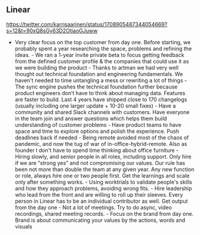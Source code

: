 
## Linear

https://twitter.com/karrisaarinen/status/1708905487344054669?s=12&t=90xQ8sGy63D2OtiaoGJuww

- Very clear focus on the top customer from day one. Before starting, we probably spent a year researching the space, problems and refining the ideas. - We ran a 1-year invite private beta to focus getting feedback from the defined customer profile & the companies that could use it as we were building the product - Thanks to artman we had very well thought out technical foundation and engineering fundamentals. We haven't needed to time untangling a mess or rewriting a lot of things - The sync engine pushes the technical foundation further because product engineers don’t have to think about managing data. Features are faster to build. Last 4 years have shipped close to 170 changelogs (usually including one larger update + 10-20 small fixes) - Have a community and shared Slack channels with customers. Have everyone in the team join and answer questions which helps them build understanding of customer problems - Have product teams to have space and time to explore options and polish the experience. Push deadlines back if needed - Being remote avoided most of the chaos of pandemic, and now the tug of war of in-office-hybrid-remote. Also as founder I don't have to spend time thinking about office furniture - Hiring slowly, and senior people in all roles, including support. Only hire if we are “strong yes” and not compromising our values. Our rule has been not more than double the team at any given year. Any new function or role, always hire one or two people first. Get the learnings and scale only after something works. - Using worktrials to validate people's skills and how they approach problems, avoiding wrong fits. - Hire leadership who lead from the front and are willing to roll up their sleeves. Every person in Linear has to be an individual contributor as well. Get output from the day one - Not a lot of meetings. Try to do async, video recordings, shared meeting records. - Focus on the brand from day one. Brand is about communicating your values by the actions, words and visuals
